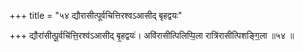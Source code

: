 +++
title = "५४ द्यौरासीत्पूर्वचित्तिरश्वऽआसीद् बृहद्वयः"

+++
द्यौरा॑सीत्पू॒र्वचि॑त्ति॒रश्व॑ऽआसीद् बृ॒हद्वयः॑। अवि॑रासीत्पिलिप्पि॒ला रात्रि॑रासीत्पिशङ्गि॒ला ॥५४ ॥